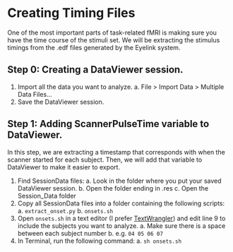 Creating Timing Files
=====================

One of the most important parts of task-related fMRI is making sure you have the time course of the stimuli set. We will be extracting the stimulus timings from the .edf files generated by the Eyelink system.

## Step 0: Creating a DataViewer session.

1. Import all the data you want to analyze. 
	a.	File > Import Data > Multiple Data Files…
2.	Save the DataViewer session.

## Step 1: Adding ScannerPulseTime variable to DataViewer.

In this step, we are extracting a timestamp that corresponds with when the scanner started for each subject. Then, we will add that variable to DataViewer to make it easier to export. 

1.	Find SessionData files:
	a.	Look in the folder where you put your saved DataViewer session.
	b.	Open the folder ending in .res
	c.	Open the Session\_Data folder
2.	Copy all SessionData files into a folder containing the following scripts:
	a.	`extract_onset.py`
	b.	`onsets.sh`
3.	Open `onsets.sh` in a text editor (I prefer [TextWrangler](https://www.barebones.com/products/textwrangler/)) and edit line 9 to include the subjects you want to analyze.
	a.	Make sure there is a space between each subject number
	b. e.g. `04 05 06 07`
4.	In Terminal, run the following command:
	a.	`sh onsets.sh`
